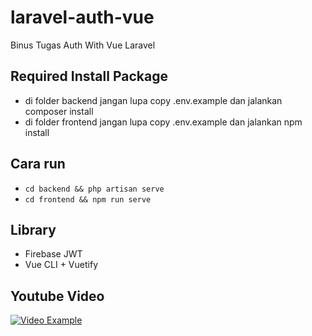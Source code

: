 # laravel-auth-vue
Binus Tugas Auth With Vue Laravel

## Required Install Package
- di folder backend jangan lupa copy .env.example dan jalankan composer install
- di folder frontend jangan lupa copy .env.example dan jalankan npm install


## Cara run
- ` cd backend && php artisan serve `
- ` cd frontend && npm run serve `

## Library 
- Firebase JWT
- Vue CLI + Vuetify

## Youtube Video

[![Video Example](https://img.youtube.com/vi/zsay8PPtwbQ/default.jpg)](https://youtu.be/zsay8PPtwbQ)


